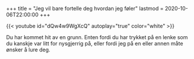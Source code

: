 +++
title = "Jeg vil bare fortelle deg hvordan jeg føler"
lastmod = 2020-10-06T22:00:00
+++

{{< youtube id="dQw4w9WgXcQ" autoplay="true" color="white" >}}

Du har kommet hit av en grunn. Enten fordi du har trykket på en lenke som du kanskje var litt for
nysgjerrig på, eller fordi jeg på en eller annen måte ønsker å lure deg.
